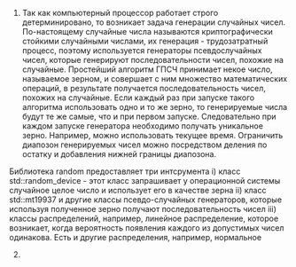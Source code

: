 1) Так как компьютерный процессор работает строго детерминировано, то возникает задача генерации случайных
чисел. По-настоящему случайные числа называются криптографически стойкими случайными числами, их генерация -
трудозатратный процесс, поэтому используется генераторы псевдослучайных чисел, которые генерируют последовательности
чисел, похожие на случайные. Простейший алгоритм ГПСЧ принимает некое число, называемое зерном, и совершает с ним множество математических
операций, в результате получается последовательность чисел, похожих на случайные. Если каждый раз при запуске
такого алгоритма использовать одно и то же зерно, то генерируемые числа будут те же самые, что и при первом
запуске. Следовательно при каждом запуске генератора необходимо получать уникальное зерно. Например, можно использовать 
текущее время. Ограничить диапозон генерируемых чисел можно посредством деления по остатку и добавления нижней границы
диапозона.

Библиотека random предоставляет три интсрумента
i) класс std::random_device - этот класс запрашивает у операционной системы случайное целое число и использует его
в качестве зерна
ii) класс std::mt19937 и другие классы псевдо-случайных генераторов, которые используя полученное зерно получают
последовательность чисел
iii) классы распределений, например, линейное распределение, которое возникает, когда вероятность появления каждого из допустимых
чисел одинакова. Есть и другие распределения, например, нормальное

2)
